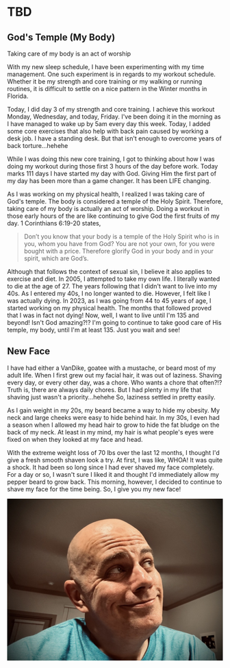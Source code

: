 # TBD

## God's Temple (My Body)

Taking care of my body is an act of worship

With my new sleep schedule, I have been experimenting with my time management. One such experiment is in regards to my workout schedule. Whether it be my strength and core training or my walking or running routines, it is difficult to settle on a nice pattern in the Winter months in Florida.

Today, I did day 3 of my strength and core training. I achieve this workout Monday, Wednesday, and today, Friday. I've been doing it in the morning as I have managed to wake up by 5am every day this week. Today, I added some core exercises that also help with back pain caused by working a desk job. I have a standing desk. But that isn't enough to overcome years of back torture...hehehe

While I was doing this new core training, I got to thinking about how I was doing my workout during those first 3 hours of the day before work. Today marks 111 days I have started my day with God. Giving Him the first part of my day has been more than a game changer. It has been LIFE changing.

As I was working on my physical health, I realized I was taking care of God's temple. The body is considered a temple of the Holy Spirit. Therefore, taking care of my body is actually an act of worship. Doing a workout in those early hours of the are like continuing to give God the first fruits of my day. 1 Corinthians 6:19-20 states,

> Don’t you know that your body is a temple of the Holy Spirit who is in you, whom you have from God? You are not your own, for you were bought with a price. Therefore glorify God in your body and in your spirit, which are God’s.

Although that follows the context of sexual sin, I believe it also applies to exercise and diet. In 2005, I attempted to take my own life. I literally wanted to die at the age of 27. The years following that I didn't want to live into my 40s. As I entered my 40s, I no longer wanted to die. However, I felt like I was actually dying. In 2023, as I was going from 44 to 45 years of age, I started working on my physical health. The months that followed proved that I was in fact not dying! Now, well, I want to live until I'm 135 and beyond! Isn't God amazing?!? I'm going to continue to take good care of His temple, my body, until I'm at least 135. Just you wait and see!

## New Face

I have had either a VanDike, goatee with a mustache, or beard most of my adult life. When I first grew out my facial hair, it was out of laziness. Shaving every day, or every other day, was a chore. Who wants a chore that often?!? Truth is, there are always daily chores. But I had plenty in my life that shaving just wasn't a priority...hehehe So, laziness settled in pretty easily.

As I gain weight in my 20s, my beard became a way to hide my obesity. My neck and large cheeks were easy to hide behind hair. In my 30s, I even had a season when I allowed my head hair to grow to hide the fat bludge on the back of my neck. At least in my mind, my hair is what people's eyes were fixed on when they looked at my face and head.

With the extreme weight loss of 70 lbs over the last 12 months, I thought I'd give a fresh smooth shaven look a try. At first, I was like, WHOA! It was quite a shock. It had been so long since I had ever shaved my face completely. For a day or so, I wasn't sure I liked it and thought I'd immediately allow my pepper beard to grow back. This morning, however, I decided to continue to shave my face for the time being. So, I give you my new face!

![Selfie showing my clean shaved face. I'm looking off the camera.](./img/IMG_1967.jpeg)

